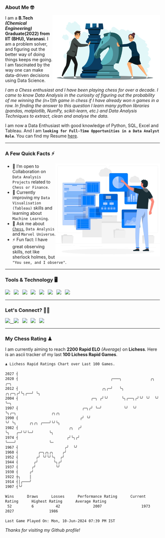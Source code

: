 ### About Me 🤓
<img align="right" alt="Coding" width="350" src="https://github.com/Laxman-Lakhan/Laxman-Lakhan/blob/master/Assets/Chess_Vector.jpg">   

I am a **B.Tech** _**(Chemical Engineering)**_ **Graduate(2022) from IIT (BHU), Varanasi**. I am a problem solver, and figuring out the better way of doing things keeps me going. I am fascinated by the way one can make data-driven decisions using Data Science. 

_I am a Chess enthusiast and I have been playing chess for over a decade. I came to know Data Analysis in the curiosity of figuring out the probability of me winning the (n+1)th game in chess if I have already won n games in a row. In finding the answer to this question I learn many python libraries (pandas, matplotlib, NumPy, scikit-learn, etc.) and Data Analysis Techniques to extract, clean and analyse the data._

I am now a Data Enthusiast with good knowledge of Python, SQL, Excel and Tableau. And I am **`looking for Full-Time Opportunities in a Data Analyst Role`**. You can find my Resume
 [here](https://drive.google.com/file/d/1UIOoogRLj5eGQFQBkuvMmTISZVdl2Ok7/view?usp=sharing).


---

### A Few Quick Facts ⚡️
<img align="right" alt="Coding" width="340" src="https://github.com/Laxman-Lakhan/Laxman-Lakhan/blob/master/Assets/Data_Vector.jpg">   

- 🤝 I’m open to Collaboration on `Data Analysis Projects` related to `Chess or Finance`.
- 📖 Currently improving my `Data Visualisation (Tableau)` skills and learning about `Machine Learning`.
- 💬 Ask me about [`Chess`](https://lichess.org/@/YourKingIsInDanger), `Data Analysis` and `Marvel Universe`.
- ⚡️ Fun fact: I have great observing skills, not like sherlock holmes, but `"You see, and I observe"`.

---
### Tools & Technology 🖥

<img src="https://img.shields.io/badge/Python-white?logo=Python&logoColor=ColorName&style=ShieldStyle" /> &nbsp;
<img src="https://img.shields.io/badge/MySQL-white?logo=MySQL&logoColor=ColorName&style=ShieldStyle" /> &nbsp;
<img src="https://img.shields.io/badge/Tableau-white?logo=Tableau&logoColor=ColorName&style=ShieldStyle" /> &nbsp;
<img src="https://img.shields.io/badge/Excel-white?logo=Microsoft+Excel&logoColor=196F3D&style=ShieldStyle" /> &nbsp;
<img src="https://img.shields.io/badge/Jupyter-white?logo=Jupyter&logoColor=ColorName&style=ShieldStyle" /> &nbsp;
<img src="https://img.shields.io/badge/pandas-white?logo=Pandas&logoColor=000080&style=ShieldStyle" /> &nbsp;
<img src="https://img.shields.io/badge/numpy-white?logo=Numpy&logoColor=85C1E9&style=ShieldStyle" /> &nbsp;
<img src="https://img.shields.io/badge/scikit learn-white?logo=Scikit+Learn&logoColor=ColorName&style=ShieldStyle" /> &nbsp;



---

### Let's Connect? 🫳🏻

<a href="mailto:laxmansingh.lakhan@gmail.com"> <img src="https://img.icons8.com/fluent/48/000000/gmail.png" width="3.5%"/> &nbsp;
[<img src="https://img.icons8.com/color/48/000000/linkedin.png" width="3.5%"/>](https://www.linkedin.com/in/laxman-lakhan/)  &nbsp;
[<img src="https://img.icons8.com/fluent/48/000000/facebook-new.png" width="3.5%"/>](https://www.facebook.com/s.laxmanlakhan/)  &nbsp;
[<img src="https://img.icons8.com/fluent/48/000000/instagram-new.png" width="3.5%"/>](https://www.instagram.com/laxman.lakhan/)  &nbsp;
[<img src="https://img.icons8.com/color/48/000000/twitter.png" width="3.5%"/>](https://twitter.com/laxman__lakhan)  &nbsp;

 ---
  
### My Chess Rating ♟
  
I am currently aiming to reach **2200 Rapid ELO** *(Average)* on **Lichess**. Here is an ascii tracker of my last **100 Lichess Rapid Games**.

  ```
  ♟︎ 𝙻𝚒𝚌𝚑𝚎𝚜𝚜 Rapid 𝚁𝚊𝚝𝚒𝚗𝚐𝚜 𝙲𝚑𝚊𝚛𝚝 𝚘𝚟𝚎𝚛 𝙻𝚊𝚜𝚝 𝟷00 𝙶𝚊𝚖𝚎𝚜.
  
2027 ┤
2020 ┤                                          ╭───╮             ╭╮    ╭─╮
2012 ┤                                      ╭╮╭─╯   ╰╮      ╭╮╭─╮╭╯╰╮╭──╯ ╰╮
2004 ┤                                 ╭─╮ ╭╯╰╯      ╰╮╭──╮╭╯╰╯ ╰╯  ╰╯     ╰─╮
1997 ┤                             ╭─╮╭╯ ╰─╯          ╰╯  ╰╯                 ╰╮╭─╮                ╭╮╭╮
1990 ┤                            ╭╯ ╰╯                                       ╰╯ ╰╮      ╭╮╭╮ ╭───╯╰╯╰╮
1982 ┤                       ╭╮  ╭╯                                               ╰╮   ╭─╯╰╯╰─╯       ╰╮
1974 ┤                      ╭╯╰╮╭╯                                                 ╰───╯               ╰─
1967 ┤                     ╭╯  ╰╯
1960 ┤         ╭─╮╭╮╭╮    ╭╯
1952 ┤        ╭╯ ╰╯╰╯╰╮  ╭╯
1944 ┤       ╭╯       ╰╮╭╯
1937 ┤      ╭╯         ╰╯
1930 ┤     ╭╯
1922 ┼╮    │
1914 ┤│╭───╯
1907 ┤╰╯ 

Wins      Draws      Losses      Performance Rating      Current Rating      Highest Rating      Average Rating
   52         6          42               2007                  1973                2027                1986     

Last Game Played On: Mon, 10-Jun-2024 07:39 PM IST
  ```
  
  
*Thanks for visiting my Github profile!*
